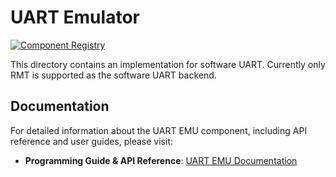 # UART Emulator

[![Component Registry](https://components.espressif.com/components/espressif/uart_emu/badge.svg)](https://components.espressif.com/components/espressif/uart_emu)

This directory contains an implementation for software UART. Currently only RMT is supported as the software UART backend.

## Documentation

For detailed information about the UART EMU component, including API reference and user guides, please visit:

- **Programming Guide & API Reference**: [UART EMU Documentation](https://espressif.github.io/idf-extra-components/latest/uart_emu/index.html)
